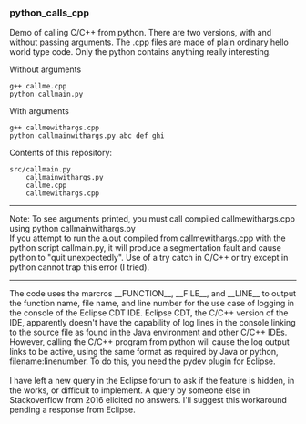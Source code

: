<h3>python_calls_cpp</h3>

Demo of calling C/C++ from python.
There are two versions, with and without passing arguments. The .cpp files are made of plain ordinary hello world type code. Only the python contains anything really interesting.

Without arguments

    g++ callme.cpp
    python callmain.py

With arguments

    g++ callmewithargs.cpp
    python callmainwithargs.py abc def ghi

Contents of this repository:

    src/callmain.py
        callmainwithargs.py
        callme.cpp
        callmewithargs.cpp
   
<hr>
Note: To see arguments printed, you must call compiled callmewithargs.cpp using python callmainwithargs.py<br>
If you attempt to run the a.out compiled from callmewithargs.cpp with the python script callmain.py, it will produce a segmentation fault and cause python to "quit unexpectedly". Use of a try catch in C/C++ or try except in python cannot trap this error (I tried).
<hr>
The code uses the marcros __FUNCTION__, __FILE__, and __LINE__ to output the function name, file name, and line number for the use case of logging in the console of the Eclipse CDT IDE. Eclipse CDT, the C/C++ version of the IDE, apparently doesn't have the capability of log lines in the console linking to the source file as found in the Java environment and other C/C++ IDEs. However, calling the C/C++ program from python will cause the log output links to be active, using the same format as required by Java or python, filename:linenumber. To do this, you need the pydev plugin for Eclipse. 
<br><br>
I have left a new query in the Eclipse forum to ask if the feature is hidden, in the works, or difficult to implement. A query by someone else in Stackoverflow from 2016 elicited no answers. I'll suggest this workaround pending a response from Eclipse.
